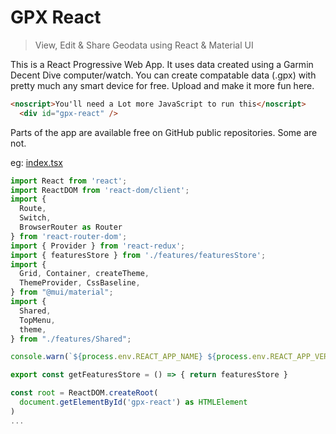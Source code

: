 # GPX React

> View, Edit & Share Geodata using React & Material UI

This is a React Progressive Web App. It uses data created using a Garmin Decent Dive computer/watch. You can create compatable data (.gpx) with pretty much any smart device for free. Upload and make it more fun here.

```html
<noscript>You'll need a Lot more JavaScript to run this</noscript>
  <div id="gpx-react" />
```

Parts of the app are available free on GitHub public repositories. Some are not.

eg: [index.tsx](https://github.com/listingslab-software/gpx-react/blob/master/src/index.tsx)

```javascript
import React from 'react';
import ReactDOM from 'react-dom/client';
import { 
  Route, 
  Switch, 
  BrowserRouter as Router 
} from 'react-router-dom';
import { Provider } from 'react-redux';
import { featuresStore } from './features/featuresStore';
import { 
  Grid, Container, createTheme, 
  ThemeProvider, CssBaseline,
} from "@mui/material";
import { 
  Shared,
  TopMenu,
  theme,
} from "./features/Shared";

console.warn(`${process.env.REACT_APP_NAME} ${process.env.REACT_APP_VERSION}`);

export const getFeaturesStore = () => { return featuresStore }

const root = ReactDOM.createRoot(
  document.getElementById('gpx-react') as HTMLElement
)
...
```

